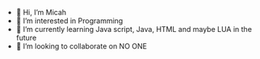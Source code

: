 - 👋 Hi, I’m Micah
- 👀 I’m interested in Programming
- 🌱 I’m currently learning Java script, Java, HTML and maybe LUA in the future
- 💞️ I’m looking to collaborate on NO ONE
